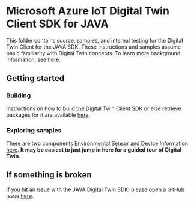 # Microsoft Azure IoT Digital Twin Client SDK for JAVA

This folder contains source, samples, and internal testing for the Digital Twin Client for the JAVA SDK.
These instructions and samples assume basic familiarity with Digital Twin concepts.  To learn more background information, see [here](https://aka.ms/iotpnpdocs).

## Getting started
### Building
Instructions on how to build the Digital Twin Client SDK or else retrieve packages for it are available [here](./doc/building_sdk.md). 

### Exploring samples
There are two components Environmental Sensor and Device Information [here](./device-samples). **It may be easiest to just jump in here for a guided tour of Digital Twin.**

## If something is broken
If you hit an issue with the JAVA Digital Twin SDK, please open a GitHub issue [here](https://github.com/Azure/azure-iot-sdk-java/issues).